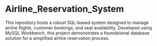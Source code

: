 # Airline_Reservation_System
This repository hosts a robust SQL-based system designed to manage airline flights, customer bookings, and seat availability. Developed using MySQL Workbench, this project demonstrates a foundational database solution for a simplified airline reservation process.
